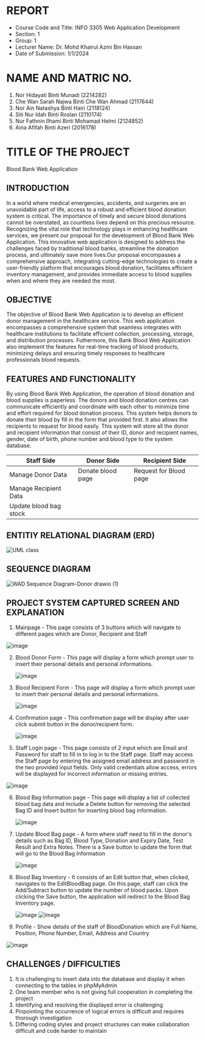 # REPORT

  - Course Code and Title: INFO 3305 Web Application Development
  - Section: 1
  - Group: 1
  - Lecturer Name: Dr. Mohd Khairul Azmi Bin Hassan
  - Date of Submission: 1/1/2024
  
# NAME AND MATRIC NO.

  1. Nor Hidayati Binti Munadi (2214282)
  2. Che Wan Sarah Najwa Binti Che Wan Ahmad (2117644)
  3. Nor Ain Natashya Binti Hairi (2118124)
  4. Siti Nur Idah Binti Roslan (2110174)
  5. Nur Fathnin Ilhami Binti Mohamad Helmi (2124852)
  6. Aina Afifah Binti Azeri (2016178)

# TITLE OF THE PROJECT 

  Blood Bank Web Application

## INTRODUCTION

  In a world where medical emergencies, accidents, and surgeries are an unavoidable part of life, access to a robust and efficient blood donation system is critical. 
  The importance of timely and secure blood donations cannot be overstated, as countless lives depend on this precious resource. Recognizing the vital role that technology 
  plays in enhancing healthcare services, we present our proposal for the development of Blood Bank Web Application. This innovative web application is designed to address 
  the challenges faced by traditional blood banks, streamline the donation process, and ultimately save more lives.Our proposal encompasses a comprehensive approach, integrating 
  cutting-edge technologies to create a user-friendly platform that encourages blood donation, facilitates efficient inventory management, and provides immediate access to 
  blood supplies when and where they are needed the most.

## OBJECTIVE

  The objective of Blood Bank Web Application is to develop an efficient donor management in the healthcare service. This web application encompasses a comprehensive system that seamless   integrates with healthcare institutions to facilitate efficient collection, processing, storage, and distribution processes. Futhermore, this Bank Blood Web Application also implement    the features for real-time tracking of blood products, minimizing delays and ensuring timely responses to healthcare professionals blood requests.

## FEATURES AND FUNCTIONALITY

By using Blood Bank Web Application, the operation of blood donation and blood supplies is paperless. The donors and blood donation centres can communicate efficiently and coordinate with each other to minimize time and effort required for blood donation process. This system helps donors to donate their blood by fill in the form that provided first. It also allows the recipients to request for blood easily. This system will store all the donor and recipient information that consist of their ID, donor and recipient names, gender, date of birth, phone number and blood type to the system database.


| Staff Side | Donor Side | Recipient Side |
| --- | --- | --- |
| Manage Donor Data | Donate blood page | Request for Blood page |
| Manage Recipient Data |
| Update blood bag stock |



  

## ENTITIY RELATIONAL DIAGRAM (ERD)
![UML class](https://github.com/idahh02/README.md/assets/154742278/899a78ee-68ad-4d10-9bdf-6cf399c1c674)


## SEQUENCE DIAGRAM
![WAD Sequence Diagram-Donor drawio (1)](https://github.com/idahh02/README.md/assets/101859532/11aea8b7-7307-4753-90b7-5e65e355ef4d)


## PROJECT SYSTEM CAPTURED SCREEN AND EXPLANATION
1. Mainpage -  This page consists of 3 buttons which will navigate to different pages which are Donor, Recipient and Staff
   
![image](https://github.com/idahh02/README.md/assets/154742278/40e3a523-66c5-43d4-9cad-2383373eab79)

2. Blood Donor Form - This page will display a form which prompt user to insert their personal details and personal informations.

   ![image](https://github.com/idahh02/README.md/assets/147692602/68a9db5f-e34d-489f-9b2d-d32fc20100c6)


3. Blood Recipient Form - This page will display a form which prompt user to insert their personal details and personal informations.

   ![image](https://github.com/idahh02/README.md/assets/147692602/faa08a36-ab74-4f6f-88d6-b9f1feef9d40)


4. Confirmation page - This confirmation page will be display after user click submit button in the donor/recipient form.

   ![image](https://github.com/idahh02/README.md/assets/101859532/da7e93d7-4163-4fd8-93c8-535bd7f858d7)


5. Staff Login page - This page consists of 2 input which are Email and Password for staff to fill in to log in to the Staff page. Staff may access the Staff page by entering the assigned email address and password in the two provided input fields. Only valid credentials allow access, errors will be displayed for incorrect information or missing entries.
   
![image](https://github.com/idahh02/README.md/assets/154742278/4ee4eadf-fe8c-441b-bae7-061358bfb3e1)

6. Blood Bag Information page - This page will display a list of collected blood bag data and include a Delete button for removing the selected Bag ID and Insert button for inserting blood bag information.
    
   ![image](https://github.com/idahh02/README.md/assets/101859532/07314344-1b07-4d4e-a4f7-43fc614e14f1)
   
7. Update Blood Bag page - A form where staff need to fill in the donor's details such as Bag ID, Blood Type, Donation and Expiry Date, Test Result and Extra Notes. There is a Save button to update the form that will go to the Blood Bag Information
    
   ![image](https://github.com/idahh02/README.md/assets/101859532/c946a416-69e6-4d1c-912f-f2eb44825d05)

8. Blood Bag Inventory - It consists of an Edit button that, when clicked, navigates to the EditBloodBag page. On this page, staff can click the Add/Subtract button to update the number of blood packs. Upon clicking the Save button, the application will redirect to the Blood Bag Inventory page.
    
   ![image](https://github.com/idahh02/README.md/assets/101859532/679ea760-3788-466d-9c7f-4acfcf8bdeeb)
   ![image](https://github.com/idahh02/README.md/assets/101859532/23912589-530a-400c-aa7b-094728c99b7d)

9. Profile - Show details of the staff of BloodDonation which are Full Name, Position, Phone Number, Email, Address and Country
    
![image](https://github.com/idahh02/README.md/assets/101859532/144fda09-bf51-457c-abfd-a1af032e8af8)




## CHALLENGES / DIFFICULTIES
1. It is challenging to insert data into the database and display it when connecting to the tables in phpMyAdmin
2. One team member who is not giving full cooperation in completing the project
3. Identifying and resolving the displayed error is challenging
4. Pinpointing the occurrence of logical errors is difficult and requires thorough investigation
5. Differing coding styles and project structures can make collaboration difficult and code harder to maintain
